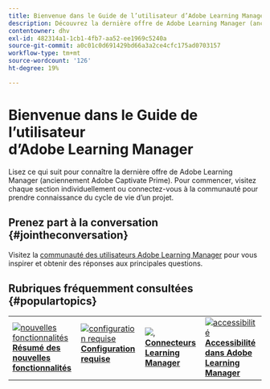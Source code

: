 ```yaml
---
title: Bienvenue dans le Guide de l’utilisateur d’Adobe Learning Manager
description: Découvrez la dernière offre de Adobe Learning Manager (anciennement Adobe Captivate Prime). Pour commencer, visitez chaque section individuellement ou connectez-vous à la communauté pour prendre connaissance du cycle de vie d’un projet.
contentowner: dhv
exl-id: 482314a1-1cb1-4fb7-aa52-ee1969c5240a
source-git-commit: a0c01c0d691429bd66a3a2ce4cfc175ad0703157
workflow-type: tm+mt
source-wordcount: '126'
ht-degree: 19%

---
```


# Bienvenue dans le Guide de l’utilisateur d’Adobe Learning Manager

Lisez ce qui suit pour connaître la dernière offre de Adobe Learning Manager (anciennement Adobe Captivate Prime). Pour commencer, visitez chaque section individuellement ou connectez-vous à la communauté pour prendre connaissance du cycle de vie d’un projet.

## Prenez part à la conversation {#jointheconversation}

Visitez la [communauté des utilisateurs Adobe Learning Manager](https://community.adobe.com/t5/adobe-learning-manager/ct-p/ct-captivate-prime?page=1&amp;sort=latest_replies&amp;lang=all&amp;tabid=all) pour vous inspirer et obtenir des réponses aux principales questions.

## Rubriques fréquemment consultées {#populartopics}

<table style="table-layout:fixed">
 <tbody>
  <tr>
   <td>
    <a href="whats-new.md">
    <img alt="nouvelles fonctionnalités" src="assets/prime-new.jpeg">
    </a>
    <div>
    <a href="whats-new.md"><strong>Résumé des nouvelles fonctionnalités</strong></a>
    </div>
   </td>
   <td>
    <a href="system-requirements.md">
    <img alt="configuration requise" src="assets/prime-reqs.jpeg">
    </a>
    <a href="whats-new.md"><strong>Configuration requise </strong></a>
    </p>
   </td>
   <td>
    <a href="integration-admin/feature-summary/connectors.md">
    <img alt="," src="assets/prime-connector.jpeg">
    </a>
    <div>
    <a href="integration-admin/feature-summary/connectors.md"><strong>Connecteurs Learning Manager</strong></a>
    </div>
   </td>
   <td>
    <a href="accessibility-learning-manager.md">
    <img alt="accessibilité" src="assets/prime-accessibility.jpeg">
    </a>
    <div>
    <a href="accessibility-learning-manager.md"><strong>Accessibilité dans Adobe Learning Manager</strong></a>
    </div>
   </td>
  </tr>
 </tbody>
</table>
